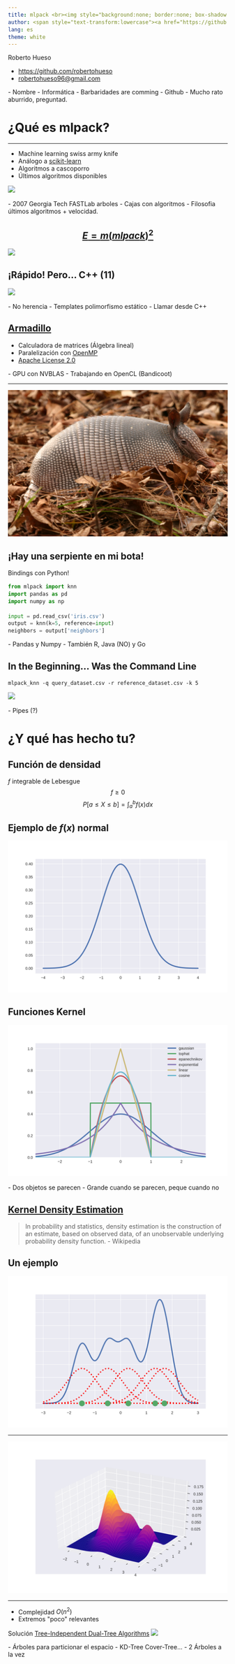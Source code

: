 ```yaml
---
title: mlpack <br><img style="background:none; border:none; box-shadow:none;" src="img/mlpack-logo.svg" height=230 alt="mlpack:a fast, flexible machine learning library">
author: <span style="text-transform:lowercase"><a href="https://github.com/robertohueso">https://github.com/robertohueso</a></span>
lang: es
theme: white
---
```


Roberto Hueso

* <span style="text-transform:lowercase"><a href="https://github.com/robertohueso">https://github.com/robertohueso</a></span>
* <span style="text-transform:lowercase"><a href="mailto:robertohueso96@gmail.com">robertohueso96@gmail.com</a></span>

<aside class="notes">
- Nombre
- Informática
- Barbaridades are comming
- Github
- Mucho rato aburrido, preguntad.
</aside>

# ¿Qué es mlpack?

*** 

* Machine learning swiss army knife
* Análogo a [scikit-learn](http://scikit-learn.org)
* Algoritmos a cascoporro
* Últimos algoritmos disponibles

![](https://media.giphy.com/media/BdrSy2gqURFEk/giphy.gif)

<aside class="notes">
- 2007 Georgia Tech FASTLab arboles
- Cajas con algoritmos
- Filosofia últimos algoritmos + velocidad.
</aside>

## [$$E=m(mlpack)^2$$](http://www.mlpack.org/benchmarks.html)

![](https://media.giphy.com/media/26uf9QPzzlKPvQG5O/giphy.gif)

## ¡Rápido! Pero... C++ (11)

![](https://media.giphy.com/media/V5mdOjITZTDzO/giphy.gif)

<aside class="notes">
- No herencia
- Templates polimorfismo estático
- Llamar desde C++
</aside>

## [Armadillo](http://arma.sourceforge.net/)

* Calculadora de matrices (Álgebra lineal)
* Paralelización con [OpenMP](http://www.openmp.org/)
* [Apache License 2.0](https://opensource.org/licenses/Apache-2.0)

<aside class="notes">
- GPU con NVBLAS
- Trabajando en OpenCL (Bandicoot)
</aside>

***

![](img/armadillo.jpg)

## ¡Hay una serpiente en mi bota!

Bindings con Python!
```python
from mlpack import knn
import pandas as pd
import numpy as np

input = pd.read_csv('iris.csv')
output = knn(k=5, reference=input)
neighbors = output['neighbors']
```

<aside class="notes">
- Pandas y Numpy
- También R, Java (NO) y Go
</aside>

## In the Beginning... Was the Command Line

```shell
mlpack_knn -q query_dataset.csv -r reference_dataset.csv -k 5
```
![](https://media.giphy.com/media/kEKcOWl8RMLde/giphy.gif)

<aside class="notes">
- Pipes (?)
</aside>

# ¿Y qué has hecho tu?

## Función de densidad

$f$ integrable de Lebesgue
$$ f \geq 0 $$
$$ P[a \leq X \leq b] = \int_{a}^{b}f(x)dx $$

## Ejemplo de $f(x)$ normal

![](img/densidad_normal.svg)

## Funciones Kernel

![](img/kernels.svg)

<aside class="notes">
- Dos objetos se parecen
- Grande cuando se parecen, peque cuando no
</aside>

## [Kernel Density Estimation](https://en.wikipedia.org/wiki/Kernel_density_estimation)

> In probability and statistics, density estimation is the construction of an estimate, based on observed data, of an unobservable underlying probability density function. - Wikipedia

## Un ejemplo

![](img/kde_example.svg)

***

![](img/kde_3d_example.svg)

***

* Complejidad $O(n^2)$
* Extremos "poco" relevantes

Solución [Tree-Independent Dual-Tree Algorithms](https://arxiv.org/abs/1304.4327)
![](https://media.giphy.com/media/k9yS4LbpiVmtG/giphy.gif)

<aside class="notes">
- Árboles para particionar el espacio
- KD-Tree Cover-Tree...
- 2 Árboles a la vez
</aside>

